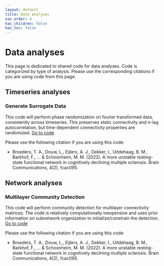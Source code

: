 ```yaml
---
layout: default
title: Data analyses
nav_order: 4
has_children: false
has_toc: false
---
```

# Data analyses

This page is dedicated to shared code for data analyses. Code is categorized by type of analysis. Please use the corresponding citations if you are using code from this page. 

## Timeseries analyses

### Generate Surrogate Data
This code will perform phase randomization on fourier transformed data, consistently across timeseries. This preserves static connectivity and n-lag autocorrelation, but time-dependent connectivity properties are randomized. [Go to code](https://github.com/taabroeders/Recon_Dyn_MS/blob/main/Generate_surrogate.m)

Please use the following citation if you are using this code:
- Broeders, T. A., Douw, L., Eijlers, A. J., Dekker, I., Uitdehaag, B. M., Barkhof, F., ... & Schoonheim, M. M. (2022). A more unstable resting-state functional network in cognitively declining multiple sclerosis. Brain Communications, 4(2), fcac095.

## Network analyses

### Multilayer Community Detection
This code will perform community detection for multilayer connectivity matrices. The code is relatively computationally inexpensive and uses prior information on subnetwork organization to initialize/constrain the detection. [Go to code](https://github.com/taabroeders/Recon_Dyn_MS/blob/main/CommunityDetection.m)

Please use the following citation if you are using this code:
- Broeders, T. A., Douw, L., Eijlers, A. J., Dekker, I., Uitdehaag, B. M., Barkhof, F., ... & Schoonheim, M. M. (2022). A more unstable resting-state functional network in cognitively declining multiple sclerosis. Brain Communications, 4(2), fcac095.

